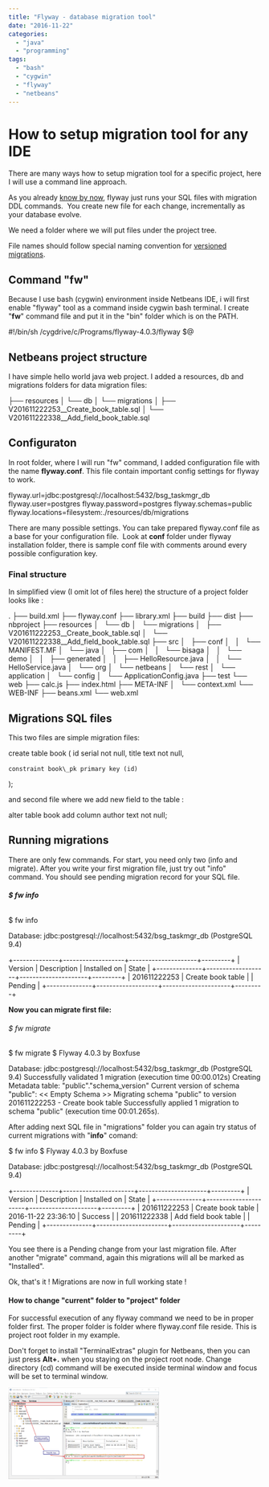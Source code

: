 ```yaml
---
title: "Flyway - database migration tool"
date: "2016-11-22"
categories: 
  - "java"
  - "programming"
tags: 
  - "bash"
  - "cygwin"
  - "flyway"
  - "netbeans"
---
```


# How to setup migration tool for any IDE

There are many ways how to setup migration tool for a specific project, here I will use a command line approach.

As you already [know by now](https://flywaydb.org/getstarted/), flyway just runs your SQL files with migration DDL commands.  You create new file for each change, incrementally as your database evolve.

We need a folder where we will put files under the project tree.

File names should follow special naming convention for [versioned migrations](https://flywaydb.org/documentation/migration/versioned).

## Command "fw"

Because I use bash (cygwin) environment inside Netbeans IDE, i will first enable "flyway" tool as a command inside cygwin bash terminal. I create "**fw**" command file and put it in the "bin" folder which is on the PATH.

#!/bin/sh
/cygdrive/c/Programs/flyway-4.0.3/flyway $@

## Netbeans project structure

I have simple hello world java web project. I added a resources, db and migrations folders for data migration files:

├── resources
│   └── db
│       └── migrations
│           ├── V201611222253\_\_Create\_book\_table.sql
│           └── V201611222338\_\_Add\_field\_book\_table.sql

## Configuraton

In root folder, where I will run "fw" command, I added configuration file with the name **flyway.conf**. This file contain important config settings for flyway to work.

flyway.url=jdbc:postgresql://localhost:5432/bsg\_taskmgr\_db
flyway.user=postgres
flyway.password=postgres
flyway.schemas=public
flyway.locations=filesystem:./resources/db/migrations

There are many possible settings. You can take prepared flyway.conf file as a base for your configuration file.  Look at **conf** folder under flyway installation folder, there is sample conf file with comments around every possible configuration key.

### Final structure

In simplified view (I omit lot of files here) the structure of a project folder looks like :

.
├── build.xml
├── flyway.conf
├── library.xml
├── build
├── dist
├── nbproject
├── resources
│   └── db
│       └── migrations
│           ├── V201611222253\_\_Create\_book\_table.sql
│           └── V201611222338\_\_Add\_field\_book\_table.sql
├── src
│   ├── conf
│   │   └── MANIFEST.MF
│   └── java
│       ├── com
│       │   └── bisaga
│       │       └── demo
│       │           ├── generated
│       │           ├── HelloResource.java
│       │           └── HelloService.java
│       └── org
│           └── netbeans
│               └── rest
│                   └── application
│                       └── config
│                           └── ApplicationConfig.java
├── test
└── web
    ├── calc.js
    ├── index.html
    ├── META-INF
    │   └── context.xml
    └── WEB-INF
        ├── beans.xml
        └── web.xml

## Migrations SQL files

This two files are simple migration files:

create table book (
    id serial not null,
    title text not null,

    constraint book\_pk primary key (id)
);

and second file where we add new field to the table :

alter table book add column author text not null;

## Running migrations

There are only few commands. For start, you need only two (info and  migrate). After you write your first migration file, just try out "info" command. You should see pending migration record for your SQL file.

###### **$ fw info**

$ fw info

Database: jdbc:postgresql://localhost:5432/bsg\_taskmgr\_db (PostgreSQL 9.4)

+--------------+-------------------+---------------------+---------+
| Version      | Description       | Installed on        | State   |
+--------------+-------------------+---------------------+---------+
| 201611222253 | Create book table |                     | Pending |
+--------------+-------------------+---------------------+---------+

**Now you can migrate first file:**

###### $ fw migrate

$ fw migrate
$ Flyway 4.0.3 by Boxfuse

Database: jdbc:postgresql://localhost:5432/bsg\_taskmgr\_db (PostgreSQL 9.4)
Successfully validated 1 migration (execution time 00:00.012s)
Creating Metadata table: "public"."schema\_version"
Current version of schema "public": << Empty Schema >>
Migrating schema "public" to version 201611222253 - Create book table
Successfully applied 1 migration to schema "public" (execution time 00:01.265s).

After adding next SQL file in "migrations" folder you can again try status of current migrations with "**info**" comand:

$ fw info
$ Flyway 4.0.3 by Boxfuse

Database: jdbc:postgresql://localhost:5432/bsg\_taskmgr\_db (PostgreSQL 9.4)

+--------------+----------------------+---------------------+---------+
| Version      | Description          | Installed on        | State   |
+--------------+----------------------+---------------------+---------+
| 201611222253 | Create book table    | 2016-11-22 23:36:10 | Success |
| 201611222338 | Add field book table |                     | Pending |
+--------------+----------------------+---------------------+---------+

You see there is a Pending change from your last migration file. After another "migrate" command, again this migrations will all be marked as "Installed".

Ok, that's it ! Migrations are now in full working state !

#### How to change "current" folder to "project" folder

For successful execution of any flyway command we need to be in proper folder first. The proper folder is folder where flyway.conf file reside. This is project root folder in my example.

Don't forget to install "TerminalExtras" plugin for Netbeans, then you can just press **Alt+.** when you staying on the project root node. Change directory (cd) command will be executed inside terminal window and focus will be set to terminal window.

[![2016-11-23-00_56_35-helloworld-netbeans-ide-8-2](images/2016-11-23-00_56_35-HelloWorld-NetBeans-IDE-8.2-300x182.png)](http://bisaga.com/blog/wp-content/uploads/2016/11/2016-11-23-00_56_35-HelloWorld-NetBeans-IDE-8.2.png)

